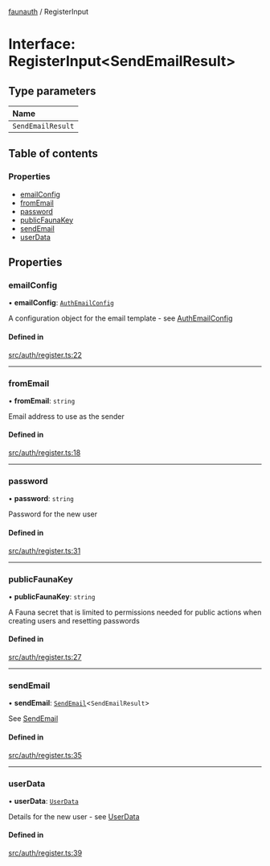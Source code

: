 [faunauth](../index.md) / RegisterInput

# Interface: RegisterInput<SendEmailResult\>

## Type parameters

| Name |
| :------ |
| `SendEmailResult` |

## Table of contents

### Properties

- [emailConfig](RegisterInput.md#emailconfig)
- [fromEmail](RegisterInput.md#fromemail)
- [password](RegisterInput.md#password)
- [publicFaunaKey](RegisterInput.md#publicfaunakey)
- [sendEmail](RegisterInput.md#sendemail)
- [userData](RegisterInput.md#userdata)

## Properties

### emailConfig

• **emailConfig**: [`AuthEmailConfig`](AuthEmailConfig.md)

A configuration object for the email template - see [AuthEmailConfig](AuthEmailConfig.md)

#### Defined in

[src/auth/register.ts:22](https://github.com/alexnitta/faunauth/blob/aaffd52/src/auth/register.ts#L22)

___

### fromEmail

• **fromEmail**: `string`

Email address to use as the sender

#### Defined in

[src/auth/register.ts:18](https://github.com/alexnitta/faunauth/blob/aaffd52/src/auth/register.ts#L18)

___

### password

• **password**: `string`

Password for the new user

#### Defined in

[src/auth/register.ts:31](https://github.com/alexnitta/faunauth/blob/aaffd52/src/auth/register.ts#L31)

___

### publicFaunaKey

• **publicFaunaKey**: `string`

A Fauna secret that is limited to permissions needed for public actions when creating users
and resetting passwords

#### Defined in

[src/auth/register.ts:27](https://github.com/alexnitta/faunauth/blob/aaffd52/src/auth/register.ts#L27)

___

### sendEmail

• **sendEmail**: [`SendEmail`](../index.md#sendemail)<`SendEmailResult`\>

See [SendEmail](../index.md#sendemail)

#### Defined in

[src/auth/register.ts:35](https://github.com/alexnitta/faunauth/blob/aaffd52/src/auth/register.ts#L35)

___

### userData

• **userData**: [`UserData`](UserData.md)

Details for the new user - see [UserData](UserData.md)

#### Defined in

[src/auth/register.ts:39](https://github.com/alexnitta/faunauth/blob/aaffd52/src/auth/register.ts#L39)
